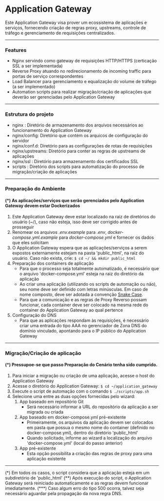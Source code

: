 # Application Gateway

Este Application Gateway visa prover um ecossistema de aplicações e serviços, fornecendo criação de regras proxy, upstreams, controle de tráfego e gerenciamento de requisições centralizados.

---

### Features

- Nginx servindo como gateway de requisições HTTP/HTTPS (certicação SSL a ser implementada)
- Reverse Proxy atuando no redirecionamento de incoming traffic para portas de serviço correspondentes
- Load Balancer para gerenciamento e equalização do volume de tráfego (a ser implementado)
- Automation scripts para realizar migração/criação de aplicações que deverão ser gerenciadas pelo Application Gateway

---

### Estrutura do projeto

- nginx : Diretório de armazenamento dos arquivos necessários ao funcionamento do Application Gateway
- nginx/config: Diretório que contém os arquicos de configuração do servidor
- nginx/conf.d: Diretório para as configurações de rotas de requisições
- nginx/upstreams: Diretório para conter as regras de upstreams de aplicações
- nginx/ssl : Diretório para armazenamento dos certificados SSL
- scripts : Diretório dos scripts para automatização do processo de migração/criação de aplicações

---

### Preparação do Ambiente

#### (\*) As aplicações/serviços que serão gerenciados pelo Application Gateway devem estar Dockerizados

1. Este Application Gateway deve estar localizado na raiz de diretórios do usuário (~/), caso não esteja, isso deve ser corrigido antes de prosseguir
2. Renomear os arquivos *.env.example* para *.env*, *docker-compose.yml.example* para *docker-compose.yml* e fornecer os dados que eles solicitam
3. O Application Gateway espera que as aplicações/serviços a serem expostos externamente estejam na pasta 'public_html', na raiz do usuário. Caso não exista, crie:
```$ cd ~/ && mkdir public_html```
4. Preparação dos containers de aplicação
   - Para que o processo seja totalmente automatizado, é necessário que o arquivo 'docker-compose.yml' esteja na raiz do diretório da aplicação
   - Ao criar uma aplicação (utilizando os scripts de automação ou não), seu nome deve ser definido com letras minúsculas. Em caso de nome composto, deve ser adotada a convenção [Snake Case](https://medium.com/better-programming/string-case-styles-camel-pascal-snake-and-kebab-case-981407998841).
   - Para que a comunicação e as regras de Proxy Reverso possam funcionar, cada container deve ser colocado na mesma rede do container do Application Gateway ao qual pertence
5. Configuração do DNS
   - Para que as aplicações respondam às requisições, é necessário criar uma entrada do tipo AAA no gerenciador de Zona DNS do domínio vinculado, apontando para o IP público do Application Gateway

---

### Migração/Criação de aplicação

#### (\*) Pressupoe-se que passo Preparação do Cenário tenha sido cumprido.

1. Para iniciar a migração ou criação de uma aplicação, acesse o host do Application Gateway
2. Acesse o diretório do Application Gateway: ```$ cd ~/application_gateway```
2. Execute o script de automação com o comando ```$ ./scripts/app.sh```
3. Selecione uma entre as duas opções fornecidas pelo wizard:
   1. App baseado em repositório Git
      - Será necessário informar a URL do repositório da aplicação a ser migrada ou criada
   2. App baseado em docker-compose.yml pré-existente
      - Primeiramente, os arquivos da aplicação devem ser colocados em pasta que possua o mesmo nome do container (definido no docker-compose.yml), dentro do diretório 'public_html'
      - Quando solicitado, informe ao wizard a localização do arquivo 'docker-compose.yml' (local do passo anterior)
   3. App pré-existente
      - Esta opção possibilita a criação das regras de proxy para uma aplicação existente
___
(\*) Em todos os casos, o script considera que a aplicação esteja em um subdiretório de 'public_html'
(\*\*) Após execução do script, o Application Gateway será reiniciado automaticamente e as regras devem funcionar imediatamente.
(\*\*\*) Caso algum erro do tipo 500 ocorra, talvez seja necessário aguardar pela propagação da nova regra DNS.

